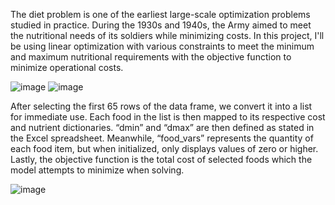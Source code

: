 The diet problem is one of the earliest large-scale optimization problems studied in practice. During the 1930s and 1940s, the Army aimed to meet the nutritional needs of its soldiers while minimizing costs. In this project, I'll be using linear optimization with various constraints to meet the minimum and maximum nutritional requirements with the objective function to minimize operational costs.

![image](https://github.com/user-attachments/assets/6b724c2c-a6fe-49f3-b981-ecdcb1011bc9)
![image](https://github.com/user-attachments/assets/d3194985-a9db-42ba-8ba8-dd95bfdcd7c1)

After selecting the first 65 rows of the data frame, we convert it into a list for immediate use. Each food in the list is then mapped to its respective cost and nutrient dictionaries. “dmin” and “dmax” are then defined as stated in the Excel spreadsheet. Meanwhile, “food_vars” represents the quantity of each food item, but when initialized, only displays values of zero or higher. Lastly, the objective function is the total cost of selected foods which the model attempts to minimize when solving.

![image](https://github.com/user-attachments/assets/2da7797d-1495-4d03-8e49-1009150eaaa5)

